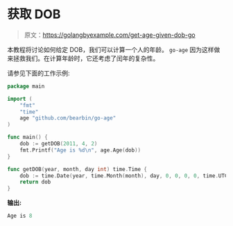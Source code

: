 # 获取 DOB

> 原文：<https://golangbyexample.com/get-age-given-dob-go>

本教程将讨论如何给定 DOB，我们可以计算一个人的年龄。 `go-age` 因为这样做来拯救我们。在计算年龄时，它还考虑了闰年的复杂性。

请参见下面的工作示例:

```go
package main

import (
    "fmt"
    "time"
    age "github.com/bearbin/go-age"
)

func main() {
    dob := getDOB(2011, 4, 2)
    fmt.Printf("Age is %d\n", age.Age(dob))
}

func getDOB(year, month, day int) time.Time {
    dob := time.Date(year, time.Month(month), day, 0, 0, 0, 0, time.UTC)
    return dob
}
```

**输出:**

```go
Age is 8
```